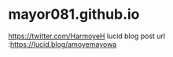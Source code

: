 # mayor081.github.io
https://twitter.com/HarmoyeH
lucid blog post url :https://lucid.blog/amoyemayowa
